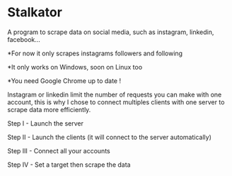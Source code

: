 # Stalkator
A program to scrape data on social media, such as instagram, linkedin, facebook...

*For now it only scrapes instagrams followers and following

*It only works on Windows, soon on Linux too

*You need Google Chrome up to date !

Instagram or linkedin limit the number of requests you can make with one account, this is why I chose to connect multiples clients with one server to scrape data more efficiently.


Step I - Launch the server

Step II - Launch the clients (it will connect to the server automatically)

Step III - Connect all your accounts

Step IV - Set a target then scrape the data
